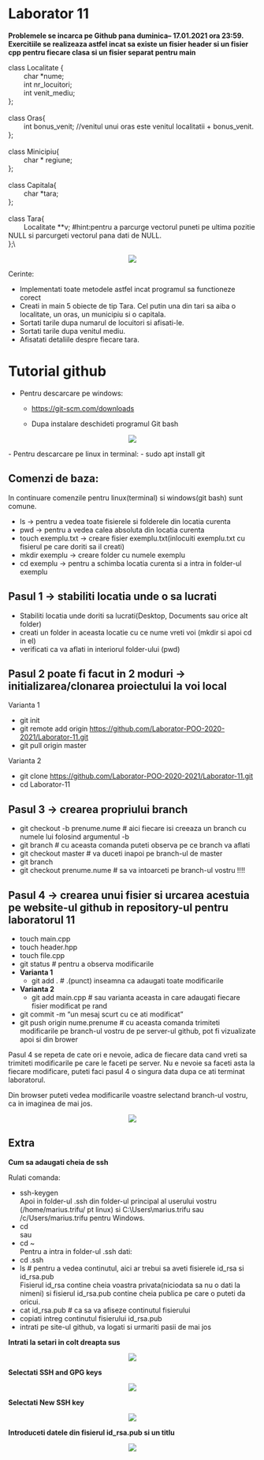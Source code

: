 # **Laborator 11**

**Problemele se incarca pe Github pana duminica– 17.01.2021 ora 23:59.\
Exercitiile se realizeaza astfel incat sa existe un fisier header si un fisier cpp pentru fiecare clasa si un fisier separat pentru main**


class Localitate {\
&nbsp;&nbsp;&nbsp;&nbsp;&nbsp;&nbsp;&nbsp;&nbsp;char *nume;\
&nbsp;&nbsp;&nbsp;&nbsp;&nbsp;&nbsp;&nbsp;&nbsp;int nr_locuitori;\
&nbsp;&nbsp;&nbsp;&nbsp;&nbsp;&nbsp;&nbsp;&nbsp;int venit_mediu;\
};\
\
class Oras{\
&nbsp;&nbsp;&nbsp;&nbsp;&nbsp;&nbsp;&nbsp;&nbsp;int bonus_venit; //venitul unui oras este venitul localitatii + bonus_venit.\
};\
\
class Minicipiu{\
&nbsp;&nbsp;&nbsp;&nbsp;&nbsp;&nbsp;&nbsp;&nbsp;char * regiune;\
};\
\
class Capitala{\
&nbsp;&nbsp;&nbsp;&nbsp;&nbsp;&nbsp;&nbsp;&nbsp;char *tara;\
};\
\
class Tara{\
&nbsp;&nbsp;&nbsp;&nbsp;&nbsp;&nbsp;&nbsp;&nbsp;Localitate **v; #hint:pentru a parcurge vectorul puneti pe ultima pozitie NULL si parcurgeti vectorul pana dati de NULL.\
};\
<p align="center">
  <img src="https://github.com/Laborator-POO-2020-2021/Laborator-11/blob/master/Screenshot_3.png" />
</p>

Cerinte:
- Implementati toate metodele astfel incat programul sa functioneze corect
- Creati in main 5 obiecte de tip Tara. Cel putin una din tari sa aiba o localitate, un oras, un municipiu si o capitala.
- Sortati tarile dupa numarul de locuitori si afisati-le.
- Sortati tarile dupa venitul mediu.
- Afisatati detaliile despre fiecare tara.


    

# Tutorial github

 - Pentru descarcare pe windows:
   - https://git-scm.com/downloads

   - Dupa instalare deschideti programul Git bash
<p align="center">
  <img src="https://github.com/Laborator-POO-2020-2021/Laborator-11/blob/master/Screenshot_1.png" />
</p>
 - Pentru descarcare pe linux in terminal:
   - sudo apt install git

## Comenzi de baza:
In continuare comenzile pentru linux(terminal) si windows(git bash) sunt comune.
- ls -> pentru a vedea toate fisierele si folderele din locatia curenta
- pwd -> pentru a vedea calea absoluta din locatia curenta
- touch exemplu.txt -> creare fisier exemplu.txt(inlocuiti exemplu.txt cu fisierul pe care doriti sa il creati)
- mkdir exemplu -> creare folder cu numele exemplu
- cd exemplu -> pentru a schimba locatia curenta si a intra in folder-ul exemplu

## Pasul 1 -> stabiliti locatia unde o sa lucrati
- Stabiliti locatia unde doriti sa lucrati(Desktop, Documents sau orice alt folder)
- creati un folder in aceasta locatie cu ce nume vreti voi (mkdir si apoi cd in el)
- verificati ca va aflati in interiorul folder-ului (pwd)

## Pasul 2 poate fi facut in 2 moduri -> initializarea/clonarea proiectului la voi local
Varianta 1
- git init
- git remote add origin https://github.com/Laborator-POO-2020-2021/Laborator-11.git
- git pull origin master

Varianta 2
- git clone https://github.com/Laborator-POO-2020-2021/Laborator-11.git
- cd Laborator-11

## Pasul 3 -> crearea propriului branch
- git checkout -b prenume.nume # aici fiecare isi creeaza un branch cu numele lui folosind argumentul -b
- git branch # cu aceasta comanda puteti observa pe ce branch va aflati
- git checkout master # va duceti inapoi pe branch-ul de master
- git branch
- git checkout prenume.nume # sa va intoarceti pe branch-ul vostru !!!!

## Pasul 4 -> crearea unui fisier si urcarea acestuia pe website-ul github in repository-ul pentru laboratorul 11
- touch main.cpp
- touch header.hpp
- touch file.cpp
- git status # pentru a observa modificarile
- **Varianta 1**
    - git add . # .(punct) inseamna ca adaugati toate modificarile
- **Varianta 2**
    - git add main.cpp # sau varianta aceasta in care adaugati fiecare fisier modificat pe rand
- git commit -m “un mesaj scurt cu ce ati modificat”
- git push origin nume.prenume # cu aceasta comanda trimiteti modificarile pe branch-ul vostru de pe server-ul github, pot fi vizualizate apoi si din brower

Pasul 4 se repeta de cate ori e nevoie, adica de fiecare data cand vreti sa trimiteti modificarile pe care le faceti pe server.
Nu e nevoie sa faceti asta la fiecare modificare, puteti faci pasul 4 o singura data dupa ce ati terminat laboratorul.

Din browser puteti vedea modificarile voastre selectand branch-ul vostru, ca in imaginea de mai jos.
<p align="center">
  <img src="https://github.com/Laborator-POO-2020-2021/Laborator-11/blob/master/Screenshot_2.png" />
</p>

## Extra

**Cum sa adaugati cheia de ssh**

Rulati comanda:
- ssh-keygen\
Apoi in folder-ul .ssh din folder-ul principal al userului vostru (/home/marius.trifu/ pt linux) si C:\Users\marius.trifu sau /c/Users/marius.trifu pentru Windows.
- cd\
sau
- cd ~\
Pentru a intra in folder-ul .ssh dati:
- cd .ssh
- ls # pentru a vedea continutul, aici ar trebui sa aveti fisierele id_rsa si id_rsa.pub\
Fisierul id_rsa contine cheia voastra privata(niciodata sa nu o dati la nimeni) si fisierul id_rsa.pub contine cheia publica pe care o puteti da oricui.
- cat id_rsa.pub # ca sa va afiseze continutul fisierului
- copiati intreg continutul fisierului id_rsa.pub
- intrati pe site-ul github, va logati si urmariti pasii de mai jos

<p><b>Intrati la setari in colt dreapta sus</b></p>

<p align="center">
  <img src="https://github.com/Laborator-POO-2020-2021/Laborator-11/blob/master/Screenshot_4.png" />
</p>
<p><b>Selectati SSH and GPG keys</b></p>

<p align="center">
  <img src="https://github.com/Laborator-POO-2020-2021/Laborator-11/blob/master/Screenshot_5.png" />
</p>
<p><b>Selectati New SSH key</b></p>

<p align="center">
  <img src="https://github.com/Laborator-POO-2020-2021/Laborator-11/blob/master/Screenshot_7.png" />
</p>
<p><b>Introduceti datele din fisierul id_rsa.pub si un titlu</b></p>

<p align="center">
  <img src="https://github.com/Laborator-POO-2020-2021/Laborator-11/blob/master/Screenshot_6.png" />
</p>
